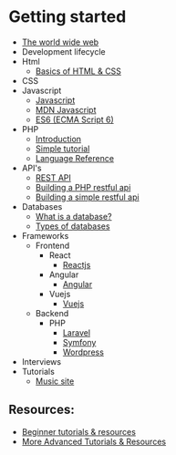 # Getting started

- [The world wide web](general/the-world-wide-web.md)
- Development lifecycle
- Html
	- [Basics of HTML & CSS](./categories/html/basics.md)
- CSS
- Javascript
  - [Javascript](https://www.javascript.com/)
  - [MDN Javascript](https://developer.mozilla.org/en-US/docs/Web/JavaScript)
  - [ES6 (ECMA Script 6)](http://es6-features.org/#Constants)
- PHP
  - [Introduction](https://www.php.net/manual/en/introduction.php)
  - [Simple tutorial](https://www.php.net/manual/en/tutorial.php)
  - [Language Reference](https://www.php.net/manual/en/langref.php)
- API's
  - [REST API](https://www.sitepoint.com/rest-api/)
  - [Building a PHP restful api](https://codeofaninja.com/2017/02/create-simple-rest-api-in-php.html)
  - [Building a simple restful api](https://code.tutsplus.com/tutorials/how-to-build-a-simple-rest-api-in-php--cms-37000)
- Databases
  - [What is a database?](https://www.oracle.com/database/what-is-database/)
  - [Types of databases](https://www.tutorialspoint.com/Types-of-databases)
- Frameworks
  - Frontend
    - React
	  - [Reactjs](https://reactjs.org/docs/getting-started.html)
    - Angular
	  - [Angular](https://angular.io/)
    - Vuejs
	  - [Vuejs](https://vuejs.org/)
  - Backend
	- PHP
	  - [Laravel](https://laravel.com/docs/8.x)
	  - [Symfony](https://symfony.com/doc/current/index.html)
	  - [Wordpress](https://wordpress.org/support/article/new-to-wordpress-where-to-start/)
- Interviews
- Tutorials
	- [Music site](assets/tutorials/music-site/tutorial.md)

## Resources:
- [Beginner tutorials & resources](just-getting-started-articles.md)
- [More Advanced Tutorials & Resources](further-reading.md)
